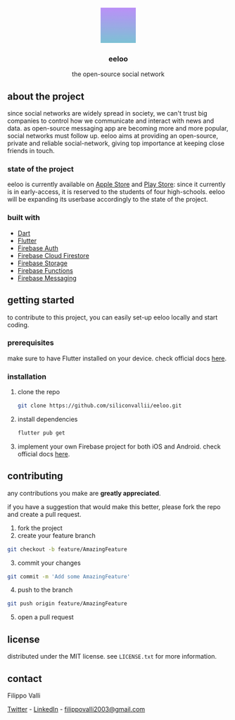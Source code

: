 <!-- PROJECT LOGO -->
<br />
<div align="center">
  <a href="https://github.com/siliconvallii/eeloo">
    <img src="assets/images/icon.jpg" alt="Logo" width="80" height="80">
  </a>

  <h3 align="center">eeloo</h3>

  <p align="center">
    the open-source social network
</div>

<!-- ABOUT THE PROJECT -->
## about the project

since social networks are widely spread in society, we can't trust big companies to control how we communicate and interact with news and data. as open-source messaging app are becoming more and more popular, social networks must follow up. eeloo aims at providing an open-source, private and reliable social-network, giving top importance at keeping close friends in touch.

### state of the project

eeloo is currently available on [Apple Store](https://apps.apple.com/fi/app/eeloo/id1606031375) and [Play Store](https://play.google.com/store/apps/details?id=it.produzionisiliconesi.eeloo): since it currently is in early-access, it is reserved to the students of four high-schools. eeloo will be expanding its userbase accordingly to the state of the project.

### built with

* [Dart](https://dart.dev)
* [Flutter](https://flutter.dev)
* [Firebase Auth](https://firebase.google.com/products/auth)
* [Firebase Cloud Firestore](https://firebase.google.com/products/firestore)
* [Firebase Storage](https://firebase.google.com/products/storage)
* [Firebase Functions](https://firebase.google.com/products/functions)
* [Firebase Messaging](https://firebase.google.com/products/cloud-messaging)

<!-- GETTING STARTED -->
## getting started

to contribute to this project, you can easily set-up eeloo locally and start coding.

### prerequisites

make sure to have Flutter installed on your device. check official docs [here](https://docs.flutter.dev/get-started/install).
### installation

1. clone the repo
   ```sh
   git clone https://github.com/siliconvallii/eeloo.git
   ```
2. install dependencies
   ```sh
   flutter pub get
   ```
3. implement your own Firebase project for both iOS and Android. check official docs [here](https://firebase.google.com/docs).

<!-- CONTRIBUTING -->
## contributing

any contributions you make are **greatly appreciated**.

if you have a suggestion that would make this better, please fork the repo and create a pull request.

1. fork the project
2. create your feature branch 
```sh
git checkout -b feature/AmazingFeature
```
3. commit your changes
```sh
git commit -m 'Add some AmazingFeature'
```
4. push to the branch 
```sh
git push origin feature/AmazingFeature
```
5. open a pull request

<!-- LICENSE -->
## license

distributed under the MIT license. see `LICENSE.txt` for more information.

<!-- CONTACT -->
## contact

Filippo Valli

 [Twitter](https://twitter.com/siliconvallii) - [LinkedIn](https://www.linkedin.com/in/filippo-valli-521927217/) - filippovalli2003@gmail.com